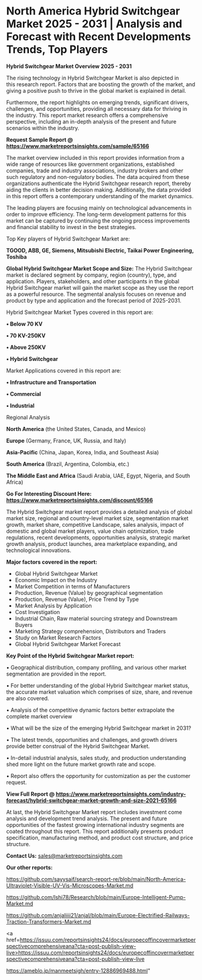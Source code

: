 # North America Hybrid Switchgear Market 2025 - 2031 | Analysis and Forecast with Recent Developments Trends, Top Players

<Strong> Hybrid Switchgear Market Overview 2025 - 2031</strong>

The rising technology in Hybrid Switchgear Market is also depicted in this research report. Factors that are boosting the growth of the market, and giving a positive push to thrive in the global market is explained in detail.

Furthermore, the report highlights on emerging trends, significant drivers, challenges, and opportunities, providing all necessary data for thriving in the industry. This report market research offers a comprehensive perspective, including an in-depth analysis of the present and future scenarios within the industry.

<strong>Request Sample Report @ <a href=https://www.marketreportsinsights.com/sample/65166>https://www.marketreportsinsights.com/sample/65166</a></strong>

The market overview included in this report provides information from a wide range of resources like government organizations, established companies, trade and industry associations, industry brokers and other such regulatory and non-regulatory bodies. The data acquired from these organizations authenticate the Hybrid Switchgear research report, thereby aiding the clients in better decision making. Additionally, the data provided in this report offers a contemporary understanding of the market dynamics.

The leading players are focusing mainly on technological advancements in order to improve efficiency. The long-term development patterns for this market can be captured by continuing the ongoing process improvements and financial stability to invest in the best strategies.

Top Key players of Hybrid Switchgear Market are:

<strong>TGOOD, ABB, GE, Siemens, Mitsubishi Electric, Taikai Power Engineering, Toshiba</strong>

<strong><b>Global Hybrid Switchgear Market Scope and Size:</b></strong>
The Hybrid Switchgear market is declared segment by company, region (country), type, and application. Players, stakeholders, and other participants in the global Hybrid Switchgear market will gain the market scope as they use the report as a powerful resource. The segmental analysis focuses on revenue and product by type and application and the forecast period of 2025-2031.

Hybrid Switchgear Market Types covered in this report are:

<strong>• Below 70 KV

• 70 KV-250KV

• Above 250KV

• Hybrid Switchgear</strong>

Market Applications covered in this report are:

<strong>• Infrastructure and Transportation

• Commercial

• Industrial</strong> 

Regional Analysis

<strong>North America</strong> (the United States, Canada, and Mexico)

<strong>Europe</strong> (Germany, France, UK, Russia, and Italy)

<strong>Asia-Pacific</strong> (China, Japan, Korea, India, and Southeast Asia)

<strong>South America</strong> (Brazil, Argentina, Colombia, etc.)

<strong>The Middle East and Africa</strong> (Saudi Arabia, UAE, Egypt, Nigeria, and South Africa)

<strong>Go For Interesting Discount Here: <a href=https://www.marketreportsinsights.com/discount/65166>https://www.marketreportsinsights.com/discount/65166</a></strong>

The Hybrid Switchgear market report provides a detailed analysis of global market size, regional and country-level market size, segmentation market growth, market share, competitive Landscape, sales analysis, impact of domestic and global market players, value chain optimization, trade regulations, recent developments, opportunities analysis, strategic market growth analysis, product launches, area marketplace expanding, and technological innovations.

<strong><b>Major factors covered in the report:</b></strong>
<ul>
  <li>Global Hybrid Switchgear Market </li>
  <li>Economic Impact on the Industry</li>
  <li>Market Competition in terms of Manufacturers</li>
  <li>Production, Revenue (Value) by geographical segmentation</li>
  <li>Production, Revenue (Value), Price Trend by Type</li>
  <li>Market Analysis by Application</li>
  <li>Cost Investigation</li>
  <li>Industrial Chain, Raw material sourcing strategy and Downstream Buyers</li>
  <li>Marketing Strategy comprehension, Distributors and Traders</li>
  <li>Study on Market Research Factors</li>
  <li>Global Hybrid Switchgear Market Forecast</li>
</ul>

<strong><b>Key Point of the Hybrid Switchgear Market report:</b></strong>

• Geographical distribution, company profiling, and various other market segmentation are provided in the report.

• For better understanding of the global Hybrid Switchgear market status, the accurate market valuation which comprises of size, share, and revenue are also covered.

• Analysis of the competitive dynamic factors better extrapolate the complete market overview

• What will be the size of the emerging Hybrid Switchgear market in 2031?

• The latest trends, opportunities and challenges, and growth drivers provide better construal of the Hybrid Switchgear Market.

• In-detail industrial analysis, sales study, and production understanding shed more light on the future market growth rate and scope.

• Report also offers the opportunity for customization as per the customer request.

<strong><b>View Full Report @ <a href=https://www.marketreportsinsights.com/industry-forecast/hybrid-switchgear-market-growth-and-size-2021-65166>https://www.marketreportsinsights.com/industry-forecast/hybrid-switchgear-market-growth-and-size-2021-65166</a></b></strong>


At last, the Hybrid Switchgear Market report includes investment come analysis and development trend analysis. The present and future opportunities of the fastest growing international industry segments are coated throughout this report. This report additionally presents product specification, manufacturing method, and product cost structure, and price structure.

<strong>Contact Us:</strong>
sales@marketreportsinsights.com

<strong>Our other reports:</strong>

<a href=https://github.com/sayysaif/search-report-re/blob/main/North-America-Ultraviolet-Visible-UV-Vis-Microscopes-Market.md>https://github.com/sayysaif/search-report-re/blob/main/North-America-Ultraviolet-Visible-UV-Vis-Microscopes-Market.md</a>

<a href=https://github.com/Ishi78/Research/blob/main/Europe-Intelligent-Pump-Market.md>https://github.com/Ishi78/Research/blob/main/Europe-Intelligent-Pump-Market.md</a>

<a href=https://github.com/anjaliiii21/anjal/blob/main/Europe-Electrified-Railways-Traction-Transformers-Market.md>https://github.com/anjaliiii21/anjal/blob/main/Europe-Electrified-Railways-Traction-Transformers-Market.md</a>

<a href=https://issuu.com/reportsinsights24/docs/europecoffincovermarketperspectivecomprehensiveana?cta=post-publish-view-live>https://issuu.com/reportsinsights24/docs/europecoffincovermarketperspectivecomprehensiveana?cta=post-publish-view-live</a>

<a href=https://ameblo.jp/manmeetsigh/entry-12886969488.html>https://ameblo.jp/manmeetsigh/entry-12886969488.html</a>"
